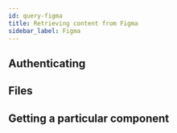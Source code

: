 ```yaml
---
id: query-figma
title: Retrieving content from Figma
sidebar_label: Figma
---
```


## Authenticating

## Files

## Getting a particular component
